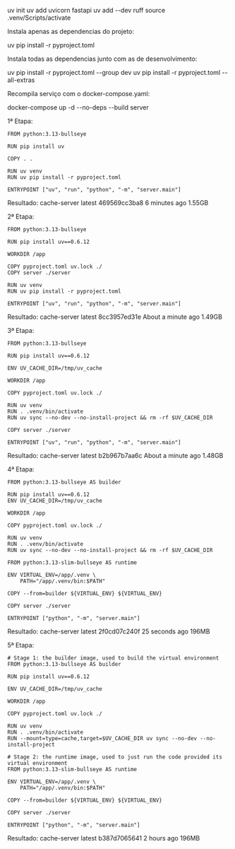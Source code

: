 uv init
uv add uvicorn fastapi
uv add --dev ruff
source .venv/Scripts/activate

Instala apenas as dependencias do projeto:

uv pip install -r pyproject.toml

Instala todas as dependencias junto com as de desenvolvimento:

uv pip install -r pyproject.toml --group dev
uv pip install -r pyproject.toml --all-extras

Recompila serviço com o docker-compose.yaml:

docker-compose up -d --no-deps --build server

1ª Etapa:

```
FROM python:3.13-bullseye

RUN pip install uv

COPY . .

RUN uv venv
RUN uv pip install -r pyproject.toml

ENTRYPOINT ["uv", "run", "python", "-m", "server.main"]
```

Resultado:
cache-server latest 469569cc3ba8 6 minutes ago 1.55GB

2ª Etapa:

```
FROM python:3.13-bullseye

RUN pip install uv==0.6.12

WORKDIR /app

COPY pyproject.toml uv.lock ./
COPY server ./server

RUN uv venv
RUN uv pip install -r pyproject.toml

ENTRYPOINT ["uv", "run", "python", "-m", "server.main"]
```

Resultado:
cache-server latest 8cc3957ed31e About a minute ago 1.49GB

3ª Etapa:

```
FROM python:3.13-bullseye

RUN pip install uv==0.6.12

ENV UV_CACHE_DIR=/tmp/uv_cache

WORKDIR /app

COPY pyproject.toml uv.lock ./

RUN uv venv
RUN . .venv/bin/activate
RUN uv sync --no-dev --no-install-project && rm -rf $UV_CACHE_DIR

COPY server ./server

ENTRYPOINT ["uv", "run", "python", "-m", "server.main"]
```

Resultado:
cache-server latest b2b967b7aa6c About a minute ago 1.48GB

4ª Etapa:

```
FROM python:3.13-bullseye AS builder

RUN pip install uv==0.6.12
ENV UV_CACHE_DIR=/tmp/uv_cache

WORKDIR /app

COPY pyproject.toml uv.lock ./

RUN uv venv
RUN . .venv/bin/activate
RUN uv sync --no-dev --no-install-project && rm -rf $UV_CACHE_DIR

FROM python:3.13-slim-bullseye AS runtime

ENV VIRTUAL_ENV=/app/.venv \
    PATH="/app/.venv/bin:$PATH"

COPY --from=builder ${VIRTUAL_ENV} ${VIRTUAL_ENV}

COPY server ./server

ENTRYPOINT ["python", "-m", "server.main"]
```

Resultado:
cache-server latest 2f0cd07c240f 25 seconds ago 196MB

5ª Etapa:

```
# Stage 1: the builder image, used to build the virtual environment
FROM python:3.13-bullseye AS builder

RUN pip install uv==0.6.12

ENV UV_CACHE_DIR=/tmp/uv_cache

WORKDIR /app

COPY pyproject.toml uv.lock ./

RUN uv venv
RUN . .venv/bin/activate
RUN --mount=type=cache,target=$UV_CACHE_DIR uv sync --no-dev --no-install-project

# Stage 2: the runtime image, used to just run the code provided its virtual environment
FROM python:3.13-slim-bullseye AS runtime

ENV VIRTUAL_ENV=/app/.venv \
    PATH="/app/.venv/bin:$PATH"

COPY --from=builder ${VIRTUAL_ENV} ${VIRTUAL_ENV}

COPY server ./server

ENTRYPOINT ["python", "-m", "server.main"]
```

Resultado:
cache-server latest b387d7065641 2 hours ago 196MB
